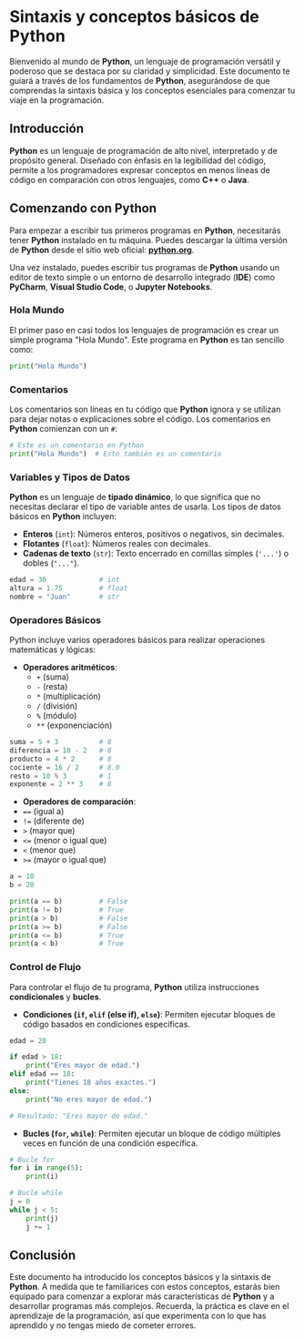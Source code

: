 # Sintaxis y conceptos básicos de Python

Bienvenido al mundo de **Python**, un lenguaje de programación versátil y poderoso que se destaca por su claridad y simplicidad. Este documento te guiará a través de los fundamentos de **Python**, asegurándose de que comprendas la sintaxis básica y los conceptos esenciales para comenzar tu viaje en la programación.

## Introducción

**Python** es un lenguaje de programación de alto nivel, interpretado y de propósito general. Diseñado con énfasis en la legibilidad del código, permite a los programadores expresar conceptos en menos líneas de código en comparación con otros lenguajes, como **C++** o **Java**.

## Comenzando con Python

Para empezar a escribir tus primeros programas en **Python**, necesitarás tener **Python** instalado en tu máquina. Puedes descargar la última versión de **Python** desde el sitio web oficial: [**python.org**](https://www.python.org/downloads/).

Una vez instalado, puedes escribir tus programas de **Python** usando un editor de texto simple o un entorno de desarrollo integrado (**IDE**) como **PyCharm**, **Visual Studio Code**, o **Jupyter Notebooks**.

### Hola Mundo

El primer paso en casi todos los lenguajes de programación es crear un simple programa "Hola Mundo". Este programa en **Python** es tan sencillo como:

```python
print("Hola Mundo")
```

### Comentarios

Los comentarios son líneas en tu código que **Python** ignora y se utilizan para dejar notas o explicaciones sobre el código. Los comentarios en **Python** comienzan con un `#`:

```python
# Este es un comentario en Python
print("Hola Mundo")  # Esto también es un comentario
```

### Variables y Tipos de Datos

**Python** es un lenguaje de **tipado dinámico**, lo que significa que no necesitas declarar el tipo de variable antes de usarla. Los tipos de datos básicos en **Python** incluyen:

- **Enteros** (`int`): Números enteros, positivos o negativos, sin decimales.
- **Flotantes** (`float`): Números reales con decimales.
- **Cadenas de texto** (`str`): Texto encerrado en comillas simples (`'...'`) o dobles (`"..."`).

```python
edad = 30             # int
altura = 1.75         # float
nombre = "Juan"       # str
```

### Operadores Básicos

Python incluye varios operadores básicos para realizar operaciones matemáticas y lógicas:

- **Operadores aritméticos**:
  - `+` (suma)
  - `-` (resta)
  - `*` (multiplicación)
  - `/` (división)
  - `%` (módulo)
  - `**` (exponenciación)

```python
suma = 5 + 3          # 8
diferencia = 10 - 2   # 8
producto = 4 * 2      # 8
cociente = 16 / 2     # 8.0
resto = 10 % 3        # 1
exponente = 2 ** 3    # 8
```

- **Operadores de comparación**:
- `==` (igual a)
- `!=` (diferente de)
- `>` (mayor que)
- `<=` (menor o igual que)
- `<` (menor que)
- `>=` (mayor o igual que)

```python
a = 10
b = 20

print(a == b)         # False
print(a != b)         # True
print(a > b)          # False
print(a >= b)         # False
print(a <= b)         # True
print(a < b)          # True
```

### Control de Flujo

Para controlar el flujo de tu programa, **Python** utiliza instrucciones **condicionales** y **bucles**.

- **Condiciones (`if`, `elif` (else if), `else`)**: Permiten ejecutar bloques de código basados en condiciones específicas.

```python
edad = 20

if edad > 18:
    print("Eres mayor de edad.")
elif edad == 18:
    print("Tienes 18 años exactos.")
else:
    print("No eres mayor de edad.")

# Resultado: "Eres mayor de edad."
```

- **Bucles (`for`, `while`)**: Permiten ejecutar un bloque de código múltiples veces en función de una condición específica.

```python
# Bucle for
for i in range(5):
    print(i)

# Bucle while
j = 0
while j < 5:
    print(j) 
    j += 1
```

## Conclusión

Este documento ha introducido los conceptos básicos y la sintaxis de **Python**. A medida que te familiarices con estos conceptos, estarás bien equipado para comenzar a explorar más características de **Python** y a desarrollar programas más complejos. Recuerda, la práctica es clave en el aprendizaje de la programación, así que experimenta con lo que has aprendido y no tengas miedo de cometer errores.

